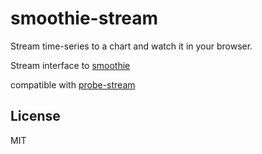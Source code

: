 # smoothie-stream

Stream time-series to a chart and watch it in your browser.

Stream interface to [smoothie](https:https://github.com/joewalnes/smoothie)

compatible with [probe-stream](https://github.com/dominictarr/probe-stream)

## License

MIT
